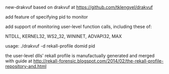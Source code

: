 new-drakvuf based on drakvuf at https://github.com/tklengyel/drakvuf

add feature of specifying pid to monitor

add support of monitoring user-level function calls, including these of:

NTDLL,
KERNEL32,
WS2_32,
WININET,
ADVAPI32,
MAX

usage:  ./drakvuf -d rekall-profile domid pid

the user-level dlls' rekall profile is manufactually generated and merged with guide at http://rekall-forensic.blogspot.com/2014/02/the-rekall-profile-repository-and.html
